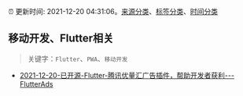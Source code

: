 :alarm_clock: 更新时间: 2021-12-20 04:31:06。[来源分类](../README.md)、[标签分类](../TAGS.md)、[时间分类](../TIMELINE.md)

## 移动开发、Flutter相关


> 关键字：`Flutter`、`PWA`、`移动开发`



- [2021-12-20-已开源-Flutter-腾讯优量汇广告插件，帮助开发者获利---FlutterAds](https://www.v2ex.com/t/823285) 